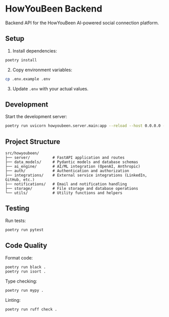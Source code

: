 # HowYouBeen Backend

Backend API for the HowYouBeen AI-powered social connection platform.

## Setup

1. Install dependencies:
```bash
poetry install
```

2. Copy environment variables:
```bash
cp .env.example .env
```

3. Update `.env` with your actual values.

## Development

Start the development server:
```bash
poetry run uvicorn howyoubeen.server.main:app --reload --host 0.0.0.0 --port 8000
```

## Project Structure

```
src/howyoubeen/
├── server/          # FastAPI application and routes
├── data_models/     # Pydantic models and database schemas
├── ai_engine/       # AI/ML integration (OpenAI, Anthropic)
├── auth/            # Authentication and authorization
├── integrations/    # External service integrations (LinkedIn, GitHub, etc.)
├── notifications/   # Email and notification handling
├── storage/         # File storage and database operations
└── utils/           # Utility functions and helpers
```

## Testing

Run tests:
```bash
poetry run pytest
```

## Code Quality

Format code:
```bash
poetry run black .
poetry run isort .
```

Type checking:
```bash
poetry run mypy .
```

Linting:
```bash
poetry run ruff check .
```